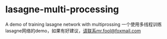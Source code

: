 # lasagne-multi-processing
A demo of training lasagne network with multiprossing
一个使用多线程训练lasagne网络的demo，如果有好建议，请联系mr.fool@foxmail.com
